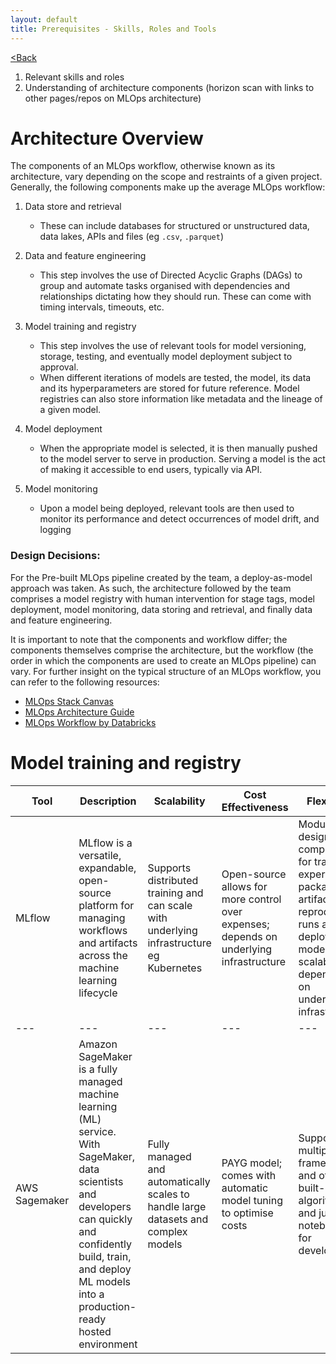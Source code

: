 ```yaml
---
layout: default
title: Prerequisites - Skills, Roles and Tools
---
```


[<Back](index.md)

1. Relevant skills and roles
2. Understanding of architecture components (horizon scan with links to other pages/repos on MLOps architecture)

# Architecture Overview

The components of an MLOps workflow, otherwise known as its architecture, vary depending on the scope and restraints of a given project. Generally, the following components make up the average MLOps workflow:

1. Data store and retrieval
    * These can include databases for structured or unstructured data, data lakes, APIs and files (eg `.csv`, `.parquet`)

2. Data and feature engineering
    * This step involves the use of Directed Acyclic Graphs (DAGs) to group and automate tasks organised with dependencies and relationships dictating how they should run. These can come with timing intervals, timeouts, etc.

3. Model training and registry 
    * This step involves the use of relevant tools for model versioning, storage, testing, and eventually model deployment subject to approval. 
    * When different iterations of models are tested, the model, its data and its hyperparameters are stored for future reference. Model registries can also store information like metadata and the lineage of a given model.

4. Model deployment 
    * When the appropriate model is selected, it is then manually pushed to the model server to serve in production. Serving a model is the act of making it accessible to end users, typically via API.

5. Model monitoring
    * Upon a model being deployed, relevant tools are then used to monitor its performance and detect occurrences of model drift, and logging

### Design Decisions: 
For the Pre-built MLOps pipeline created by the team, a deploy-as-model approach was taken. As such, the architecture followed by the team comprises a model registry with human intervention for stage tags, model deployment, model monitoring, data storing and retrieval, and finally data and feature engineering.

It is important to note that the components and workflow differ; the components themselves comprise the architecture, but the workflow (the order in which the components are used to create an MLOps pipeline) can vary. For further insight on the typical structure of an MLOps workflow, you can refer to the following resources:
* [MLOps Stack Canvas](https://ml-ops.org/content/mlops-stack-canvas)
* [MLOps Architecture Guide](https://neptune.ai/blog/mlops-architecture-guide)
* [MLOps Workflow by Databricks](https://docs.databricks.com/en/machine-learning/mlops/mlops-workflow.html)


# Model training and registry

Tool | Description | Scalability | Cost Effectiveness | Flexibility | Accessibility | Integrated Features
--- | --- | --- | --- | --- | --- | ---
MLflow | MLflow is a versatile, expandable, open-source platform for managing workflows and artifacts across the machine learning lifecycle | Supports distributed training and can scale with underlying infrastructure eg Kubernetes | Open-source allows for more control over expenses; depends on underlying infrastructure | Modular design with components for tracking experiments, packaging artifacts into reproducible runs and deploying models; scalable depending on underlying infrastructure | Platform-agnostic; supports multiple languages and frameworks | Stage transition tags; model lineage; model file versioning; model packaging 
--- | --- | --- | --- | --- | --- | ---
AWS Sagemaker | Amazon SageMaker is a fully managed machine learning (ML) service. With SageMaker, data scientists and developers can quickly and confidently build, train, and deploy ML models into a production-ready hosted environment | Fully managed and automatically scales to handle large datasets and complex models | PAYG model; comes with automatic model tuning to optimise costs | Supports multiple frameworks and offers built-in algorithms and jupyter notebooks for development | Fully integrated with AWS, allowing for ease of utilisation of other AWS services | No stage transition tags; limited model lineage; model file versioning; limited model packaging
